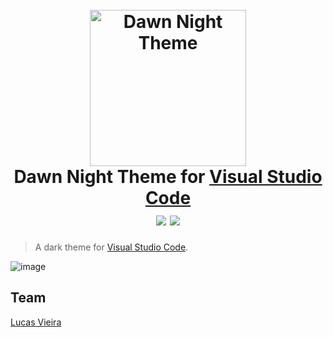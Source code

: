 <h1 align="center">
  <br>
  <img src="https://dawn-night-theme.s3.amazonaws.com/icon.png" alt="Dawn Night Theme" width="250">
  <br>
  Dawn Night Theme for <a href="https://code.visualstudio.com">Visual Studio Code</a>
  <br>
  <img src="https://img.shields.io/badge/License-MIT-blue.svg" />
  <img src="https://snyk.io/test/github/lucas-ssv/dawn-night-theme/badge.svg" />
</h1>

> A dark theme for [Visual Studio Code](http://code.visualstudio.com).

![image](https://user-images.githubusercontent.com/38146739/152831508-6b41e5fa-33fc-405c-b802-0f09a82e2d56.png)

## Team

[Lucas Vieira](https://github.com/lucas-ssv)